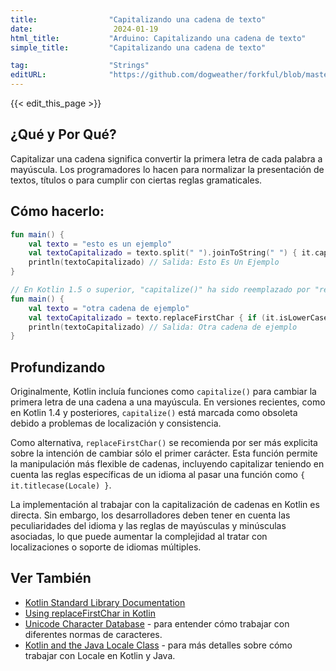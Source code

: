```yaml
---
title:                "Capitalizando una cadena de texto"
date:                  2024-01-19
html_title:           "Arduino: Capitalizando una cadena de texto"
simple_title:         "Capitalizando una cadena de texto"

tag:                  "Strings"
editURL:              "https://github.com/dogweather/forkful/blob/master/content/es/kotlin/capitalizing-a-string.md"
---
```


{{< edit_this_page >}}

## ¿Qué y Por Qué?
Capitalizar una cadena significa convertir la primera letra de cada palabra a mayúscula. Los programadores lo hacen para normalizar la presentación de textos, títulos o para cumplir con ciertas reglas gramaticales.

## Cómo hacerlo:
```kotlin
fun main() {
    val texto = "esto es un ejemplo"
    val textoCapitalizado = texto.split(" ").joinToString(" ") { it.capitalize() }
    println(textoCapitalizado) // Salida: Esto Es Un Ejemplo
}
```

```kotlin
// En Kotlin 1.5 o superior, "capitalize()" ha sido reemplazado por "replaceFirstChar".
fun main() {
    val texto = "otra cadena de ejemplo"
    val textoCapitalizado = texto.replaceFirstChar { if (it.isLowerCase()) it.titlecase() else it.toString() }
    println(textoCapitalizado) // Salida: Otra cadena de ejemplo
}
```

## Profundizando
Originalmente, Kotlin incluía funciones como `capitalize()` para cambiar la primera letra de una cadena a una mayúscula. En versiones recientes, como en Kotlin 1.4 y posteriores, `capitalize()` está marcada como obsoleta debido a problemas de localización y consistencia. 

Como alternativa, `replaceFirstChar()` se recomienda por ser más explicita sobre la intención de cambiar sólo el primer carácter. Esta función permite la manipulación más flexible de cadenas, incluyendo capitalizar teniendo en cuenta las reglas específicas de un idioma al pasar una función como `{ it.titlecase(Locale) }`.

La implementación al trabajar con la capitalización de cadenas en Kotlin es directa. Sin embargo, los desarrolladores deben tener en cuenta las peculiaridades del idioma y las reglas de mayúsculas y minúsculas asociadas, lo que puede aumentar la complejidad al tratar con localizaciones o soporte de idiomas múltiples.

## Ver También
- [Kotlin Standard Library Documentation](https://kotlinlang.org/api/latest/jvm/stdlib/)
- [Using replaceFirstChar in Kotlin](https://kotlinlang.org/api/latest/jvm/stdlib/kotlin.text/replace-first-char.html)
- [Unicode Character Database](https://unicode.org/ucd/) - para entender cómo trabajar con diferentes normas de caracteres.
- [Kotlin and the Java Locale Class](https://docs.oracle.com/javase/8/docs/api/java/util/Locale.html) - para más detalles sobre cómo trabajar con Locale en Kotlin y Java.
